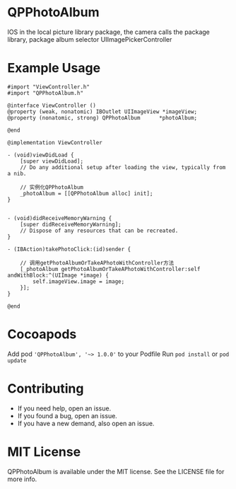 # QPPhotoAlbum
IOS in the local picture library package, the camera calls the package library, package album selector UIImagePickerController

# Example Usage

```
#import "ViewController.h"
#import "QPPhotoAlbum.h"

@interface ViewController ()
@property (weak, nonatomic) IBOutlet UIImageView *imageView;
@property (nonatomic, strong) QPPhotoAlbum      *photoAlbum;

@end

@implementation ViewController

- (void)viewDidLoad {
    [super viewDidLoad];
    // Do any additional setup after loading the view, typically from a nib.
    
    // 实例化QPPhotoAlbum
    _photoAlbum = [[QPPhotoAlbum alloc] init];
}


- (void)didReceiveMemoryWarning {
    [super didReceiveMemoryWarning];
    // Dispose of any resources that can be recreated.
}

- (IBAction)takePhotoClick:(id)sender {
    
    // 调用getPhotoAlbumOrTakeAPhotoWithController方法
    [_photoAlbum getPhotoAlbumOrTakeAPhotoWithController:self andWithBlock:^(UIImage *image) {
        self.imageView.image = image;
    }];
}

@end
```



# Cocoapods
Add pod ```'QPPhotoAlbum', '~> 1.0.0'``` to your Podfile Run ```pod install``` or ```pod update```

# Contributing
- If you need help, open an issue.
- If you found a bug, open an issue.
- If you have a new demand, also open an issue.

# MIT License
QPPhotoAlbum is available under the MIT license. See the LICENSE file for more info.
